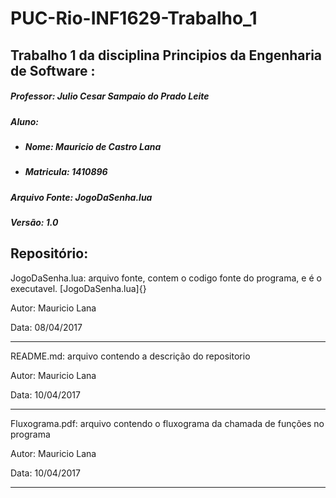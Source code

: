 # PUC-Rio-INF1629-Trabalho_1

## Trabalho 1 da disciplina Principios da Engenharia de Software : 

##### Professor: Julio Cesar Sampaio do Prado Leite

##### Aluno: 
- ##### Nome: Mauricio de Castro Lana
- ##### Matricula: 1410896

##### Arquivo Fonte: JogoDaSenha.lua

##### Versão: 1.0


## Repositório: 

JogoDaSenha.lua: arquivo fonte, contem o codigo fonte do programa, e é o executavel. [JogoDaSenha.lua]{}

Autor: Mauricio Lana

Data: 08/04/2017

 -------------------
 
README.md: arquivo contendo a descrição do repositorio

Autor: Mauricio Lana

Data: 10/04/2017

 -------------------
 
Fluxograma.pdf: arquivo contendo o fluxograma da chamada de funções no programa

Autor: Mauricio Lana

Data: 10/04/2017

 -------------------

